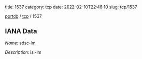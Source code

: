 title: 1537
category: tcp
date: 2022-02-10T22:46:10
slug: tcp/1537

[portdb](/) / [tcp](/category/tcp.html) / 1537


## IANA Data

_Name:_ sdsc-lm

_Description:_ isi-lm

